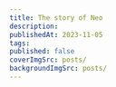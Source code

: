```yaml
---
title: The story of Neo
description:
publishedAt: 2023-11-05
tags:
published: false
coverImgSrc: posts/
backgroundImgSrc: posts/
---
```


